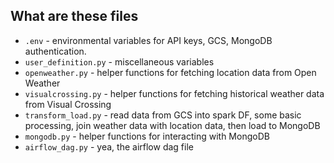 ## What are these files
- `.env` - environmental variables for API keys, GCS, MongoDB authentication. 
- `user_definition.py` - miscellaneous variables
- `openweather.py` - helper functions for fetching location data from Open Weather
- `visualcrossing.py` - helper functions for fetching historical weather data from Visual Crossing
- `transform_load.py` - read data from GCS into spark DF, some basic processing, join weather data with location data, then load to MongoDB
- `mongodb.py` - helper functions for interacting with MongoDB
- `airflow_dag.py` - yea, the airflow dag file